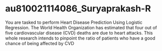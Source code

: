 # au810021114086_Suryaprakash-R
You are tasked to perform Heart Disease Prediction Using Logistic Regression. The World Health Organization has estimated that four out of five cardiovascular disease (CVD) deaths are due to heart attacks. This whole research intends to pinpoint the ratio of patients who have a good chance of being affected by CVD

